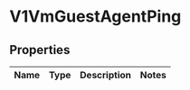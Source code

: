 # V1VmGuestAgentPing

## Properties
Name | Type | Description | Notes
------------ | ------------- | ------------- | -------------
